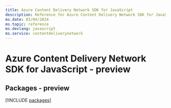```yaml
---
title: Azure Content Delivery Network SDK for JavaScript
description: Reference for Azure Content Delivery Network SDK for JavaScript
ms.date: 03/04/2024
ms.topic: reference
ms.devlang: javascript
ms.service: contentdeliverynetwork
---
```

# Azure Content Delivery Network SDK for JavaScript - preview
## Packages - preview
[!INCLUDE [packages](content-delivery-network-index.md)]